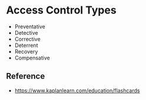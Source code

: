 # Access Control Types

* Preventative
* Detective
* Corrective
* Deterrent
* Recovery
* Compensative

## Reference
* https://www.kaplanlearn.com/education/flashcards
